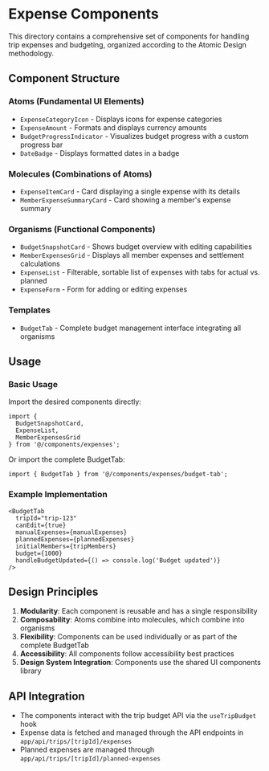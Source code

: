 # Expense Components

This directory contains a comprehensive set of components for handling trip expenses and budgeting, organized according to the Atomic Design methodology.

## Component Structure

### Atoms (Fundamental UI Elements)
- `ExpenseCategoryIcon` - Displays icons for expense categories
- `ExpenseAmount` - Formats and displays currency amounts
- `BudgetProgressIndicator` - Visualizes budget progress with a custom progress bar
- `DateBadge` - Displays formatted dates in a badge

### Molecules (Combinations of Atoms)
- `ExpenseItemCard` - Card displaying a single expense with its details
- `MemberExpenseSummaryCard` - Card showing a member's expense summary

### Organisms (Functional Components)
- `BudgetSnapshotCard` - Shows budget overview with editing capabilities
- `MemberExpensesGrid` - Displays all member expenses and settlement calculations
- `ExpenseList` - Filterable, sortable list of expenses with tabs for actual vs. planned
- `ExpenseForm` - Form for adding or editing expenses

### Templates
- `BudgetTab` - Complete budget management interface integrating all organisms

## Usage

### Basic Usage

Import the desired components directly:

```tsx
import { 
  BudgetSnapshotCard,
  ExpenseList,
  MemberExpensesGrid 
} from '@/components/expenses';
```

Or import the complete BudgetTab:

```tsx
import { BudgetTab } from '@/components/expenses/budget-tab';
```

### Example Implementation

```tsx
<BudgetTab
  tripId="trip-123"
  canEdit={true}
  manualExpenses={manualExpenses}
  plannedExpenses={plannedExpenses}
  initialMembers={tripMembers}
  budget={1000}
  handleBudgetUpdated={() => console.log('Budget updated')}
/>
```

## Design Principles

1. **Modularity**: Each component is reusable and has a single responsibility
2. **Composability**: Atoms combine into molecules, which combine into organisms
3. **Flexibility**: Components can be used individually or as part of the complete BudgetTab
4. **Accessibility**: All components follow accessibility best practices
5. **Design System Integration**: Components use the shared UI components library

## API Integration

- The components interact with the trip budget API via the `useTripBudget` hook
- Expense data is fetched and managed through the API endpoints in `app/api/trips/[tripId]/expenses`
- Planned expenses are managed through `app/api/trips/[tripId]/planned-expenses` 